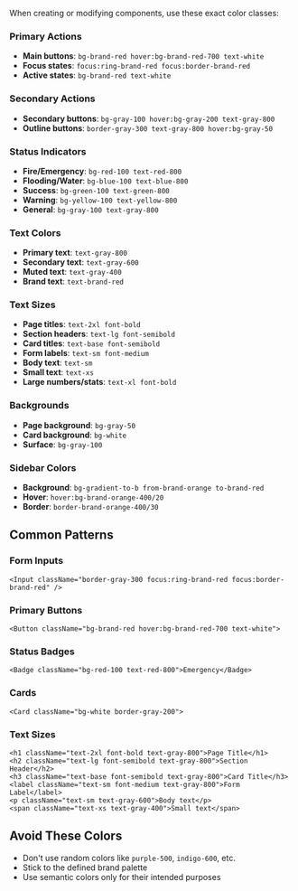 When creating or modifying components, use these exact color classes:

### Primary Actions
- **Main buttons**: `bg-brand-red hover:bg-brand-red-700 text-white`
- **Focus states**: `focus:ring-brand-red focus:border-brand-red`
- **Active states**: `bg-brand-red text-white`

### Secondary Actions  
- **Secondary buttons**: `bg-gray-100 hover:bg-gray-200 text-gray-800`
- **Outline buttons**: `border-gray-300 text-gray-800 hover:bg-gray-50`

### Status Indicators
- **Fire/Emergency**: `bg-red-100 text-red-800`
- **Flooding/Water**: `bg-blue-100 text-blue-800`
- **Success**: `bg-green-100 text-green-800`
- **Warning**: `bg-yellow-100 text-yellow-800`
- **General**: `bg-gray-100 text-gray-800`

### Text Colors
- **Primary text**: `text-gray-800`
- **Secondary text**: `text-gray-600`
- **Muted text**: `text-gray-400`
- **Brand text**: `text-brand-red`

### Text Sizes
- **Page titles**: `text-2xl font-bold`
- **Section headers**: `text-lg font-semibold`
- **Card titles**: `text-base font-semibold`
- **Form labels**: `text-sm font-medium`
- **Body text**: `text-sm`
- **Small text**: `text-xs`
- **Large numbers/stats**: `text-xl font-bold`

### Backgrounds
- **Page background**: `bg-gray-50`
- **Card background**: `bg-white`
- **Surface**: `bg-gray-100`

### Sidebar Colors
- **Background**: `bg-gradient-to-b from-brand-orange to-brand-red`
- **Hover**: `hover:bg-brand-orange-400/20`
- **Border**: `border-brand-orange-400/30`

## Common Patterns

### Form Inputs
```tsx
<Input className="border-gray-300 focus:ring-brand-red focus:border-brand-red" />
```

### Primary Buttons
```tsx
<Button className="bg-brand-red hover:bg-brand-red-700 text-white">
```

### Status Badges
```tsx
<Badge className="bg-red-100 text-red-800">Emergency</Badge>
```

### Cards
```tsx
<Card className="bg-white border-gray-200">
```

### Text Sizes
```tsx
<h1 className="text-2xl font-bold text-gray-800">Page Title</h1>
<h2 className="text-lg font-semibold text-gray-800">Section Header</h2>
<h3 className="text-base font-semibold text-gray-800">Card Title</h3>
<label className="text-sm font-medium text-gray-800">Form Label</label>
<p className="text-sm text-gray-600">Body text</p>
<span className="text-xs text-gray-400">Small text</span>
```

## Avoid These Colors
- Don't use random colors like `purple-500`, `indigo-600`, etc.
- Stick to the defined brand palette
- Use semantic colors only for their intended purposes
